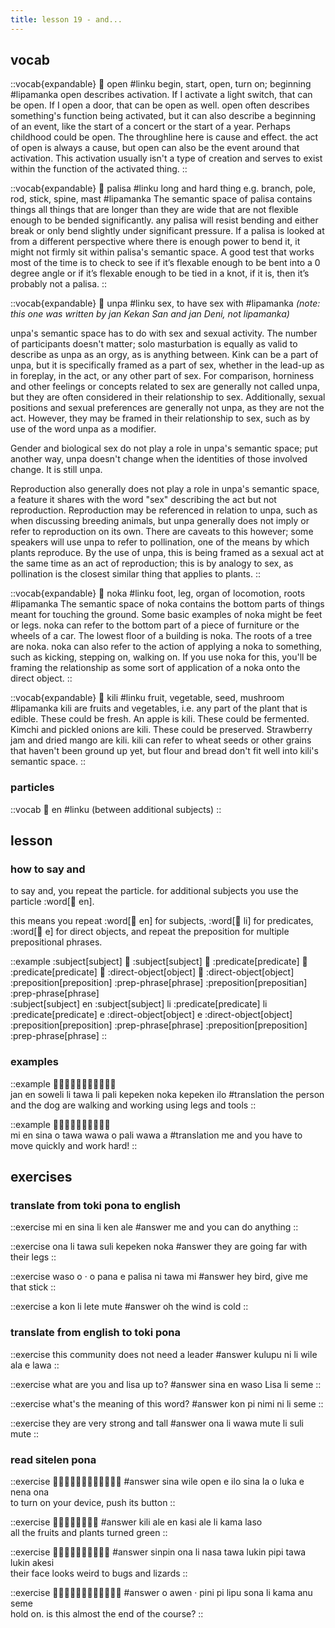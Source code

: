 ```yaml
---
title: lesson 19 - and...
---
```

## vocab
::vocab{expandable}
󱥇 open
#linku
begin, start, open, turn on; beginning
#lipamanka
open describes activation. If I activate a light switch, that can be open. If I open a door, that can be open as well. open often describes something's function being activated, but it can also describe a beginning of an event, like the start of a concert or the start of a year. Perhaps childhood could be open. The throughline here is cause and effect. the act of open is always a cause, but open can also be the event around that activation. This activation usually isn't a type of creation and serves to exist within the function of the activated thing.
::

::vocab{expandable}
󱥊 palisa
#linku
long and hard thing e.g. branch, pole, rod, stick, spine, mast
#lipamanka
The semantic space of palisa contains things all things that are longer than they are wide that are not flexible enough to be bended significantly. any palisa will resist bending and either break or only bend slightly under significant pressure. If a palisa is looked at from a different perspective where there is enough power to bend it, it might not firmly sit within palisa's semantic space. A good test that works most of the time is to check to see if it’s flexable enough to be bent into a 0 degree angle or if it’s flexable enough to be tied in a knot, if it is, then it’s probably not a palisa.
::

::vocab{expandable}
󱥯 unpa
#linku
sex, to have sex with
#lipamanka
*(note: this one was written by jan Kekan San and jan Deni, not lipamanka)*

unpa's semantic space has to do with sex and sexual activity. The number of participants doesn't matter; solo masturbation is equally as valid to describe as unpa as an orgy, as is anything between. Kink can be a part of unpa, but it is specifically framed as a part of sex, whether in the lead-up as in foreplay, in the act, or any other part of sex. For comparison, horniness and other feelings or concepts related to sex are generally not called unpa, but they are often considered in their relationship to sex. Additionally, sexual positions and sexual preferences are generally not unpa, as they are not the act. However, they may be framed in their relationship to sex, such as by use of the word unpa as a modifier.

Gender and biological sex do not play a role in unpa's semantic space; put another way, unpa doesn't change when the identities of those involved change. It is still unpa.

Reproduction also generally does not play a role in unpa's semantic space, a feature it shares with the word "sex" describing the act but not reproduction. Reproduction may be referenced in relation to unpa, such as when discussing breeding animals, but unpa generally does not imply or refer to reproduction on its own. There are caveats to this however; some speakers will use unpa to refer to pollination, one of the means by which plants reproduce. By the use of unpa, this is being framed as a sexual act at the same time as an act of reproduction; this is by analogy to sex, as pollination is the closest similar thing that applies to plants.
::

::vocab{expandable}
󱥃 noka
#linku
foot, leg, organ of locomotion, roots
#lipamanka
The semantic space of noka contains the bottom parts of things meant for touching the ground. Some basic examples of noka might be feet or legs. noka can refer to the bottom part of a piece of furniture or the wheels of a car. The lowest floor of a building is noka. The roots of a tree are noka. noka can also refer to the action of applying a noka to something, such as kicking, stepping on, walking on. If you use noka for this, you'll be framing the relationship as some sort of application of a noka onto the direct object.
::

::vocab{expandable}
󱤚 kili
#linku
fruit, vegetable, seed, mushroom
#lipamanka
kili are fruits and vegetables, i.e. any part of the plant that is edible. These could be fresh. An apple is kili. These could be fermented. Kimchi and pickled onions are kili. These could be preserved. Strawberry jam and dried mango are kili. kili can refer to wheat seeds or other grains that haven't been ground up yet, but flour and bread don't fit well into kili's semantic space.
::

### particles
::vocab
󱤊 en
#linku
(between additional subjects)
::

## lesson
### how to say and
to say and, you repeat the particle. for additional subjects you use the particle :word[󱤊 en].

this means you repeat :word[󱤊 en] for subjects, :word[󱤧 li] for predicates, :word[󱤉 e] for direct objects, and repeat the preposition for multiple prepositional phrases.

::example
:subject[subject] 󱤊 :subject[subject] 󱤧 :predicate[predicate] 󱤧 :predicate[predicate] 󱤉 :direct-object[object] 󱤉 :direct-object[object] :preposition[preposition] :prep-phrase[phrase] :preposition[prepositian] :prep-phrase[phrase] \
:subject[subject] en :subject[subject] li :predicate[predicate] li :predicate[predicate] e :direct-object[object] e :direct-object[object] :preposition[preposition] :prep-phrase[phrase] :preposition[preposition] :prep-phrase[phrase]
::

### examples

::example
󱤑󱤊󱥢󱤧󱥩󱤧󱥉󱤙󱥃󱤙󱤎 \
jan en soweli li tawa li pali kepeken noka kepeken ilo
#translation
the person and the dog are walking and working using legs and tools
::

::example
󱤴󱤊󱥞󱥄󱥩󱥵󱥄󱥉󱥵󱤀 \
mi en sina o tawa wawa o pali wawa a
#translation
me and you have to move quickly and work hard!
::

## exercises
### translate from toki pona to english
::exercise
mi en sina li ken ale
#answer
me and you can do anything
::

::exercise
ona li tawa suli kepeken noka
#answer
they are going far with their legs
::

::exercise
waso o · o pana e palisa ni tawa mi
#answer
hey bird, give me that stick
::

::exercise
a kon li lete mute
#answer
oh the wind is cold
::

### translate from english to toki pona
::exercise
this community does not need a leader
#answer
kulupu ni li wile ala e lawa
::

::exercise
what are you and lisa up to?
#answer
sina en waso Lisa li seme
::

::exercise
what's the meaning of this word?
#answer
kon pi nimi ni li seme
::

::exercise
they are very strong and tall
#answer
ona li wawa mute li suli mute
::

### read sitelen pona
::exercise
󱥞󱥷󱥇󱤉󱤎󱥞󱤡󱥄󱤭󱤉󱥀󱥆
#answer
sina wile open e ilo sina la o luka e nena ona \
to turn on your device, push its button
::

::exercise
󱤚󱤄󱤊󱤗󱤄󱤧󱤖󱤣
#answer
kili ale en kasi ale li kama laso \
all the fruits and plants turned green
::

::exercise
󱥟󱥆󱤧󱤾󱥩󱤮󱥑󱥩󱤮󱤁
#answer
sinpin ona li nasa tawa lukin pipi tawa lukin akesi \
their face looks weird to bugs and lizards
::

::exercise
󱥄󱤈󱦜󱥐󱥍󱤪󱥡󱥁󱤧󱤖󱤇󱥙
#answer
o awen · pini pi lipu sona li kama anu seme \
hold on. is this almost the end of the course?
::